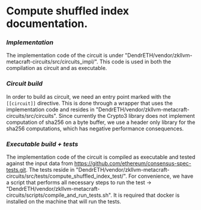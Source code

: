 # Compute shuffled index documentation.

### *Implementation*
   The implementation code of the circuit is under "DendrETH/vendor/zkllvm-metacraft-circuits/src/circuits_impl/". 
   This code is used in both the compilation as circuit and as executable.

### *Circuit build*
   In order to build as circuit, we need an entry point marked with the `[[circuit]]` directive. This is done through a wrapper 
   that uses the implementation code and resides in "DendrETH/vendor/zkllvm-metacraft-circuits/src/circuits". Since currently the Crypto3
   library does not implement computation of sha256 on a byte buffer, we use a header only library for the sha256 computations, which has 
   negative performance consequences.

### *Executable build + tests*
   The implementation code of the circuit is compiled as executable and tested against the input data from 
   https://github.com/ethereum/consensus-spec-tests.git. The tests reside in "DendrETH/vendor/zkllvm-metacraft-circuits/src/tests/compute_shuffled_index_test/".
   For convenience, we have a script that performs all necessary steps to run the test -> "DendrETH/vendor/zkllvm-metacraft-circuits/scripts/compile_and_run_tests.sh".
   It is required that docker is installed on the machine that will run the tests.